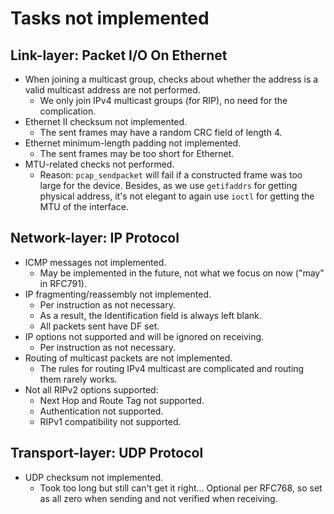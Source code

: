 # Tasks not implemented

## Link-layer: Packet I/O On Ethernet

- When joining a multicast group, checks about whether the address is a valid multicast address are not performed.
  - We only join IPv4 multicast groups (for RIP), no need for the complication.
- Ethernet II checksum not implemented.
  - The sent frames may have a random CRC field of length 4.
- Ethernet minimum-length padding not implemented.
  - The sent frames may be too short for Ethernet.
- MTU-related checks not performed.
  - Reason: `pcap_sendpacket` will fail if a constructed frame was too large for the device.  Besides, as we use `getifaddrs` for getting physical address, it's not elegant to again use `ioctl` for getting the MTU of the interface.

## Network-layer: IP Protocol

- ICMP messages not implemented.
  - May be implemented in the future, not what we focus on now ("may" in RFC791).
- IP fragmenting/reassembly not implemented.
  - Per instruction as not necessary.
  - As a result, the Identification field is always left blank.
  - All packets sent have DF set.
- IP options not supported and will be ignored on receiving.
  - Per instruction as not necessary.
- Routing of multicast packets are not implemented.
  - The rules for routing IPv4 multicast are complicated and routing them rarely works.
- Not all RIPv2 options supported:
  - Next Hop and Route Tag not supported.
  - Authentication not supported.
  - RIPv1 compatibility not supported.

## Transport-layer: UDP Protocol

- UDP checksum not implemented.
  - Took too long but still can't get it right...  Optional per RFC768, so set as all zero when sending and not verified when receiving.